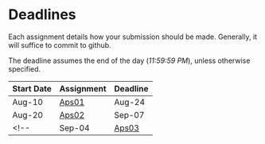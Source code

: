 # Deadlines

Each assignment details how your submission should be made. Generally, it will suffice to commit to github.

The deadline assumes the end of the day (*11:59:59 PM*), unless otherwise specified.

| Start Date | Assignment                                 | Deadline |
|------------|--------------------------------------------|----------|
| Aug-10     | [Aps01](classes/01-intro/aps01_part_1.md)  | Aug-24   |
| Aug-20     | [Aps02](classes/03-batch/aps02_sql.md)     | Sep-07   |
<!-- | Sep-04     | [Aps03](classes/07-lambda/sa_lambda_function.md)  | Oct-06   | -->
